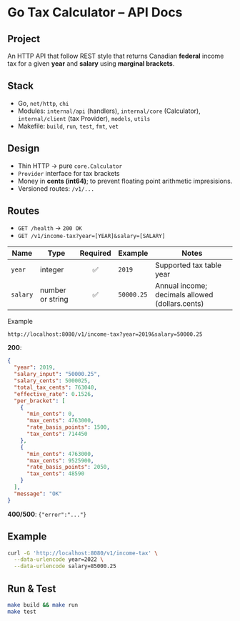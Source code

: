 # Go Tax Calculator – API Docs

## Project

An HTTP API that follow REST style that returns Canadian **federal** income tax for a given **year** and **salary** using **marginal brackets**.

## Stack

* Go, `net/http`, `chi`
* Modules: `internal/api` (handlers), `internal/core` (Calculator), `internal/client` (tax Provider), `models`, `utils`
* Makefile: `build`, `run`, `test`, `fmt`, `vet`

## Design

* Thin HTTP → pure `core.Calculator`
* `Provider` interface for tax brackets
* Money in **cents (int64)**; to prevent floating point arithmetic impresisions.
* Versioned routes: `/v1/...`

## Routes

* `GET /health` → `200 OK`
* `GET /v1/income-tax?year=[YEAR]&salary=[SALARY]`


| Name     | Type             | Required | Example    | Notes                                           |
| -------- | ---------------- | :------: | ---------- | ----------------------------------------------- |
| `year`   | integer          |     ✅    | `2019`     | Supported tax table year                        |
| `salary` | number or string |     ✅    | `50000.25` | Annual income; decimals allowed (dollars.cents) |

Example

`http://localhost:8080/v1/income-tax?year=2019&salary=50000.25`


  **200**:

```json
{
  "year": 2019,
  "salary_input": "50000.25",
  "salary_cents": 5000025,
  "total_tax_cents": 763040,
  "effective_rate": 0.1526,
  "per_bracket": [
    {
      "min_cents": 0,
      "max_cents": 4763000,
      "rate_basis_points": 1500,
      "tax_cents": 714450
    },
    {
      "min_cents": 4763000,
      "max_cents": 9525900,
      "rate_basis_points": 2050,
      "tax_cents": 48590
    }
  ],
  "message": "OK"
}

```

  **400/500**: `{"error":"..."}`

## Example

```bash
curl -G 'http://localhost:8080/v1/income-tax' \
  --data-urlencode year=2022 \
  --data-urlencode salary=85000.25
```

## Run & Test

```bash
make build && make run
make test
```
